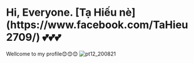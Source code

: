 <H1> Hi, Everyone. <strong> [Tạ Hiếu nè](https://www.facebook.com/TaHieu2709/) </strong>💕💕💕 </H1>
                                                             
 Wellcome to my profile😊😊😊
 ![pt12_200821](https://user-images.githubusercontent.com/71754731/130457643-6de59841-7ad6-463c-b62c-fbcb1b87aa6f.png)  



